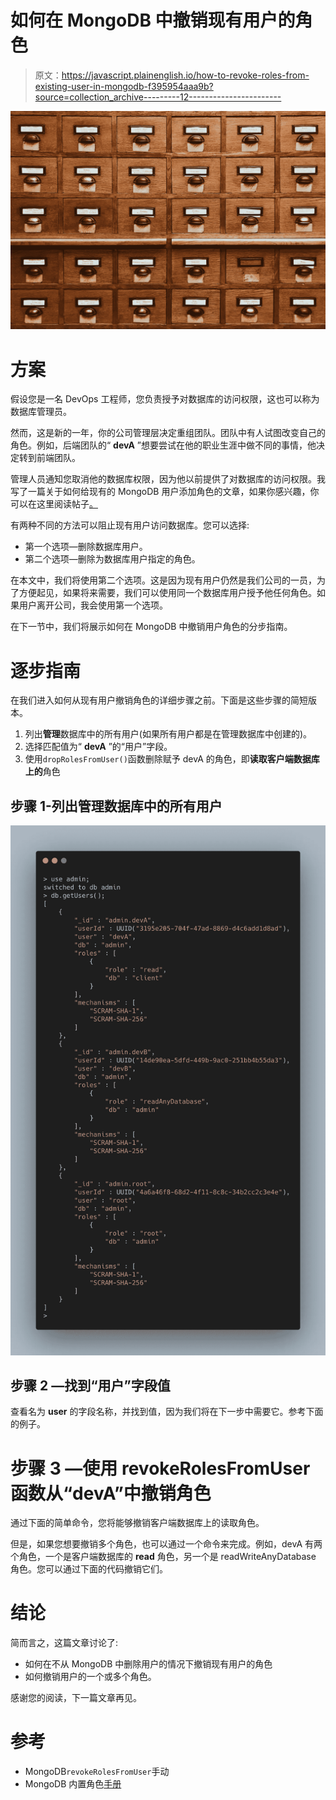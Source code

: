 # 如何在 MongoDB 中撤销现有用户的角色

> 原文：<https://javascript.plainenglish.io/how-to-revoke-roles-from-existing-user-in-mongodb-f395954aaa9b?source=collection_archive---------12----------------------->

![](img/a88fb7438cdbceeebb3d0aca54bb694e.png)

# 方案

假设您是一名 DevOps 工程师，您负责授予对数据库的访问权限，这也可以称为数据库管理员。

然而，这是新的一年，你的公司管理层决定重组团队。团队中有人试图改变自己的角色。例如，后端团队的“ **devA** ”想要尝试在他的职业生涯中做不同的事情，他决定转到前端团队。

管理人员通知您取消他的数据库权限，因为他以前提供了对数据库的访问权限。我写了一篇关于如何给现有的 MongoDB 用户添加角色的文章，如果你感兴趣，你可以在这里阅读帖子[。](https://medium.com/javascript-in-plain-english/how-to-add-roles-to-existing-user-in-mongodb-305551ccec86)

有两种不同的方法可以阻止现有用户访问数据库。您可以选择:

*   第一个选项—删除数据库用户。
*   第二个选项—删除为数据库用户指定的角色。

在本文中，我们将使用第二个选项。这是因为现有用户仍然是我们公司的一员，为了方便起见，如果将来需要，我们可以使用同一个数据库用户授予他任何角色。如果用户离开公司，我会使用第一个选项。

在下一节中，我们将展示如何在 MongoDB 中撤销用户角色的分步指南。

# 逐步指南

在我们进入如何从现有用户撤销角色的详细步骤之前。下面是这些步骤的简短版本。

1.  列出**管理**数据库中的所有用户(如果所有用户都是在管理数据库中创建的)。
2.  选择匹配值为“ **devA** ”的“用户”字段。
3.  使用`dropRolesFromUser()`函数删除赋予 devA 的角色，即**读取客户端数据库上的**角色

## 步骤 1-列出管理数据库中的所有用户

![](img/e0e13bf993eac163f0484da8ca215c91.png)

## 步骤 2 —找到“用户”字段值

查看名为 **user** 的字段名称，并找到值，因为我们将在下一步中需要它。参考下面的例子。

# 步骤 3 —使用 revokeRolesFromUser 函数从“devA”中撤销角色

通过下面的简单命令，您将能够撤销客户端数据库上的读取角色。

但是，如果您想要撤销多个角色，也可以通过一个命令来完成。例如，devA 有两个角色，一个是客户端数据库的 **read** 角色，另一个是 readWriteAnyDatabase 角色。您可以通过下面的代码撤销它们。

# 结论

简而言之，这篇文章讨论了:

*   如何在不从 MongoDB 中删除用户的情况下撤销现有用户的角色
*   如何撤销用户的一个或多个角色。

感谢您的阅读，下一篇文章再见。

# 参考

*   MongoDB`revokeRolesFromUser`手动
*   MongoDB 内置角色[手册](https://docs.mongodb.com/manual/reference/built-in-roles/)